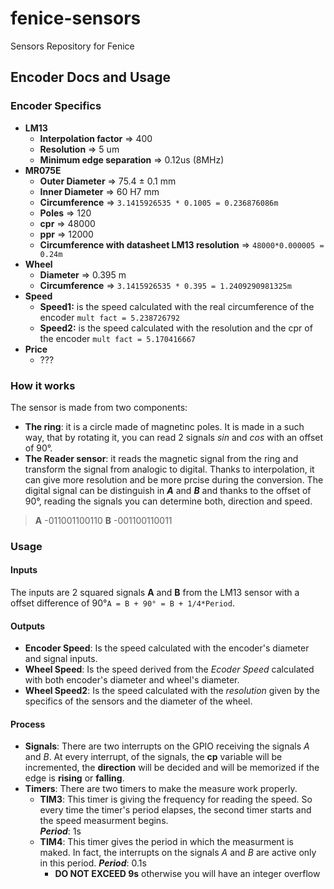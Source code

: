 # fenice-sensors
Sensors Repository for Fenice

## Encoder Docs and Usage
### Encoder Specifics
- **LM13**  
    - **Interpolation factor** => 400   
    - **Resolution** => 5 um  
    - **Minimum edge separation** => 0.12us (8MHz)  
- **MR075E**  
    - **Outer Diameter** => 75.4 ± 0.1 mm  
    - **Inner Diameter** => 60 H7 mm  
    - **Circumference** => `3.1415926535 * 0.1005 = 0.236876086m` 
    - **Poles** => 120  
    - **cpr** => 48000  
    - **ppr** => 12000   
    - **Circumference with datasheet LM13 resolution** => `48000*0.000005 = 0.24m`  
- **Wheel**  
    - **Diameter** => 0.395 m
    - **Circumference** => `3.1415926535 * 0.395 = 1.2409290981325m`  
- **Speed**  
    - **Speed1:** is the speed calculated with the real circumference of the encoder `mult fact = 5.238726792`  
    - **Speed2:** is the speed calculated with the resolution and the cpr of the encoder `mult fact = 5.170416667`  
- **Price**  
    - ???
    

### How it works
The sensor is made from two components: 
- **The ring**: it is a circle made of magnetinc poles. It is made in a such  way, that by rotating it, you can read 2 signals _sin_ and _cos_ with an offset of 90°.
- **The Reader sensor**: it reads the magnetic signal from the ring and transform the signal from analogic to digital. Thanks to interpolation, it can give more resolution and be more prcise during the conversion. The digital signal can be distinguish in ***A*** and ***B*** and thanks to the offset of 90°, reading the signals you can determine both, direction and speed.
> **A** -011001100110
> **B** -001100110011


### Usage
#### Inputs
The inputs are 2 squared signals **A** and **B** from the LM13 sensor with a offset difference of 90°`A = B + 90° = B + 1/4*Period`.
#### Outputs
- **Encoder Speed**: Is the speed calculated with the encoder's diameter and signal inputs.
- **Wheel Speed**: Is the speed derived from the _Ecoder Speed_ calculated with both encoder's diameter and wheel's diameter.
- **Wheel Speed2**: Is the speed calculated with the _resolution_ given by the specifics of the sensors and the diameter of the wheel.
#### Process
- **Signals**: There are two interrupts on the GPIO receiving the signals _A_ and _B_. At every interrupt, of the signals, the __cp__ variable will be incremented, the __direction__ will be decided and will be memorized if the edge is __rising__ or __falling__.
- **Timers**: There are two timers to make the measure work properly.  
    - **TIM3**: This timer is giving the frequency for reading the speed. So every time the timer's period elapses, the second timer starts and the speed measurment begins.  
    ***Period***: 1s
    - **TIM4**: This timer gives the period in which the measurment is maked. In fact, the interrupts on the signals _A_ and _B_ are active only in this period.
    ***Period***: 0.1s 
        - **DO NOT EXCEED 9s** otherwise you will have an integer overflow
